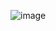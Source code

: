 ![image](https://user-images.githubusercontent.com/96431113/148043077-6cd64823-b8f1-42cb-8046-bfc9345e8275.jpg)

